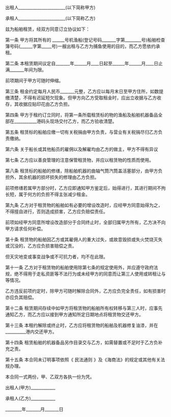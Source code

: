 
 


出租人_______________________(以下简称甲方)


承租人_______________________(以下简称乙方)


兹为船舶租赁，经双方同意订立协议如下：


第一条 甲方将其所有的 ______号机渔船(登记号码_______字第________号)船舶检查簿号码(______字第_____号)一艘出租与乙方为捕鱼使用的目的，而乙方愿依约承租。


第二条 本租赁期间议定自_______年______月____日起至______年______月____日止满_______年间为限。


前项期间于甲方可随时伸缩。


第三条 租金约定每月人民币_______元整，乙方应以每月末日至甲方住所，如数提缴清楚，不得有迟延短欠现象。但甲方向乙方受取租金时，应出立收据与乙方收存，其收据应贴印花由乙方负担。


第四条 甲方于租约订立同时，将第一条所载租赁标的物的渔船及船舶机器备品全部在___________港码头现场交付乙方，而乙方验收清楚。


第五条 租赁标的船舶应缴一切有关税捐由甲方负责，与营业有关税捐尽归乙方负责缴纳。


第六条 关于船长或其他船员的雇佣以及解雇均由乙方的做主，甲方不得有异议


第七条 乙方应以善良管理的注意保管租赁物，并应以租赁物的性质而使用。


第八条 租赁标的船舶的修缮，除船舶机器的曲轴气筒汽筒盖活塞部分，由甲方负担外，其余机器的损坏损失的修理由乙方负担。


前项修缮若属甲方部分时，乙方应即通知甲方鉴定后，始得进行，其进行期间不拘长短，属于何方的负担不得主张减少租金。


第九条 乙方对于租赁物的船舶如有必要的增设改造时，应经甲方同意始得为之，不得擅自进行，否则造成损害，乙方应负赔偿责任。


前项如经甲方同意所增设改造部分于合同终止时，全部归属甲方所有，乙方决不向甲方请求任何补偿。


第十条 租赁物的船舶因乙方或其雇佣人的重大过失，或故意毁损或失火焚烧灭失或沉没的，乙方应负损害赔偿之责。


但天灾地变或事变战争或不可抗力者，均不在此限。


第十一条 乙方对于租赁物的船舶使用除第七条的规定使用外，并应遵守政府法规，绝不得用于走私资匪等不法行为或未经甲方的同意而让第三人使用或转租让与等情况。


乙方违反前项约定时，除甲方可随时解除合同外，乙方应负完全责任，如有损害时亦应负其赔偿。


第十二条 租赁期间存续中如甲方将租赁物的船舶所有权转移与第三人时，应事先通知乙方，而乙方应以接到甲方通知所定日期地点将租赁物交还甲方。


第十三条 本租约解除或终止时，乙方应将租赁物的船舶及机器修复油漆，并在__________港内交还甲方。


第十四条 租赁船舶的机器备品另作目录交与乙方，如需替置或不足时于乙方负补充之责。


第十五条 本合同未订明事项依照《
民法通则
》及《海商法》的规定或其他有关法规办理。


本合同一式两份，甲、乙双方各执一份为凭。


出租人(甲方)____________


承租人(乙方)____________


________年_______月_______日
 


 

 
 
 
 
 
  


  
 

  


  


  
 
 
 
 

